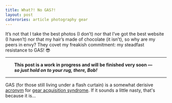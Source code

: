 ```yaml
---
title: What?! No GAS?!
layout: post
caterories: article photography gear
---
```


It’s not that I take the best photos (I don’t) nor that I’ve got the best website (I haven’t) nor that my hair’s made of chocolate (it isn’t), so why are my peers in envy? They covet my freakish commitment: my steadfast resistance to GAS! 😎

<hr><p><span style="display:block; margin-left:2em; margin-right:2em">
<b>This post is a work in progress and will be finished very soon — <i>so just hold on to your rug, there, Bob!</i></b><hr>
</span></p>

GAS (for those still living under a flash curtain) is a somewhat derisive [acronym](https://www.grammarbook.com/blog/abbreviations/abbreviations-acronyms-and-initialisms-revisited/) for [gear acquisition syndrome](https://de.m.wikipedia.org/wiki/Gear_Acquisition_Syndrome). If it sounds a little nasty, that's because it is...

<!--

It's not that I take the best photos (for I don't) nor that I'm notably famous (for I'm not) nor that my hair's made of chocolate (for it isn't), so why are my peers so jealous? I've a rare god-like power: I'm naturally immune to GAS! 😎

if you suffer from gas, you're <s>in trouble</s> cursed...

uncontrollable and insatiable need to... addiction... curse... disease... chronic

-->
